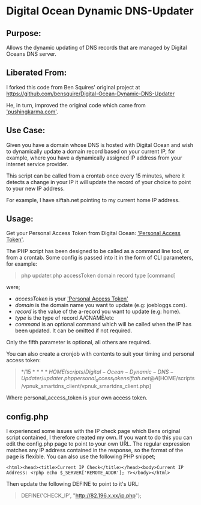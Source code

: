 Digital Ocean Dynamic DNS-Updater
=================================

Purpose:
--------
Allows the dynamic updating of DNS records that are managed by Digital Oceans DNS server.


Liberated From:
---------------
I forked this code from Ben Squires' original project at https://github.com/bensquire/Digital-Ocean-Dynamic-DNS-Updater

He, in turn, improved the original code which came from ['pushingkarma.com'](http://pushingkarma.com/notebook/dynamic-dns-your-home-pc-using-digitaloceans-api/).

Use Case:
------
Given you have a domain whose DNS is hosted with Digital Ocean and wish to dynamically update a domain record based on your current IP, for example, where you have a dynamically assigned IP address from your internet service provider.

This script can be called from a crontab once every 15 minutes, where it detects a change in your IP it will update the record of your choice to point to your new IP address.

For example, I have siftah.net pointing to my current home IP address.

Usage:
------
Get your Personal Access Token from Digital Ocean: ['Personal Access Token'](https://cloud.digitalocean.com/settings/applications).

The PHP script has been designed to be called as a command line tool, or from a crontab. Some config is passed into it in the form of CLI parameters, for example:

> php updater.php accessToken domain record type [command]

were;
* *accessToken* is your ['Personal Access Token'](https://cloud.digitalocean.com/settings/applications)
* *domain* is the domain name you want to update (e.g: joebloggs.com).
* *record* is the value of the a-record you want to update (e.g: home).
* *type* is the type of record A/CNAME/etc
* *command* is an optional command which will be called when the IP has been updated. It can be omitted if not required.

Only the fifth parameter is optional, all others are required.

You can also create a cronjob with contents to suit your timing and personal access token:
> */15 * * * * $HOME/scripts/Digital-Ocean-Dynamic-DNS-Updater/updater.php personal_access_token siftah.net @ A [$HOME/scripts/vpnuk_smartdns_client/vpnuk_smartdns_client.php]

Where personal_access_token is your own access token.

config.php
------
I experienced some issues with the IP check page which Bens original script contained, I therefore created my own. If you want to do this you can edit the config.php page to point to your own URL. The regular expression matches any IP address contained in the response, so the format of the page is flexible. You can also use the following PHP snippet;

`<html><head><title>Current IP Check</title></head><body>Current IP Address: <?php
echo $_SERVER['REMOTE_ADDR'];
?></body></html>`

Then update the following DEFINE to point to it's URL:
> DEFINE('CHECK_IP', "http://82.196.x.xx/ip.php");


